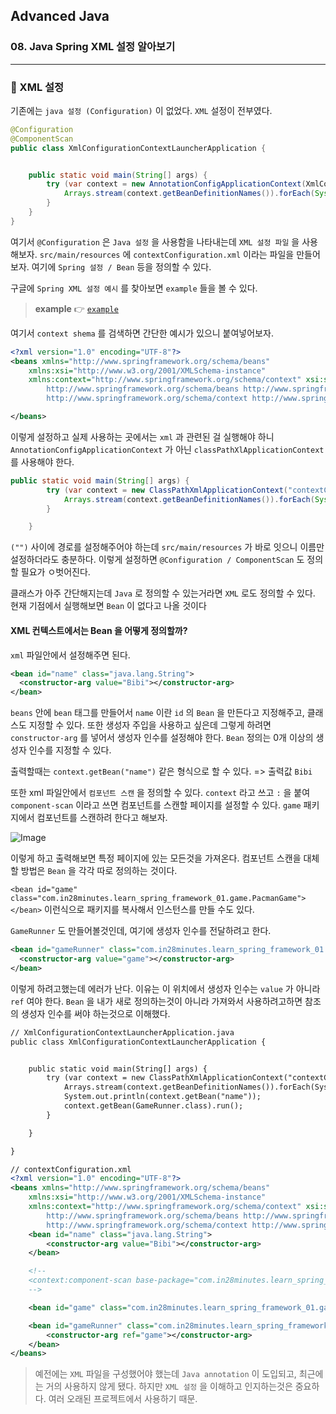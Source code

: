 ## Advanced Java

### 08. Java Spring XML 설정 알아보기

---

### 📌 XML 설정

기존에는 `java 설정 (Configuration)` 이 없었다. `XML` 설정이 전부였다.

```java
@Configuration
@ComponentScan
public class XmlConfigurationContextLauncherApplication {


	public static void main(String[] args) {
		try (var context = new AnnotationConfigApplicationContext(XmlConfigurationContextLauncherApplication.class)) {
			Arrays.stream(context.getBeanDefinitionNames()).forEach(System.out::println);
		}
	}
}

```

여기서 `@Configuration` 은 `Java 설정` 을 사용함을 나타내는데 `XML 설정 파일` 을 사용해보자.
`src/main/resources` 에 `contextConfiguration.xml` 이라는 파일을 만들어보자. 여기에 `Spring 설정 / Bean` 등을 정의할 수 있다.

구글에 `Spring XML 설정 예시` 를 찾아보면 `example` 들을 볼 수 있다.

> **example** 👉 [`example`]

여기서 `context shema` 를 검색하면 간단한 예시가 있으니 붙여넣어보자.

```xml
<?xml version="1.0" encoding="UTF-8"?>
<beans xmlns="http://www.springframework.org/schema/beans"
    xmlns:xsi="http://www.w3.org/2001/XMLSchema-instance"
    xmlns:context="http://www.springframework.org/schema/context" xsi:schemaLocation="
        http://www.springframework.org/schema/beans http://www.springframework.org/schema/beans/spring-beans.xsd
        http://www.springframework.org/schema/context http://www.springframework.org/schema/context/spring-context.xsd"> <!-- bean definitions here -->

</beans>
```

이렇게 설정하고 실제 사용하는 곳에서는 `xml` 과 관련된 걸 실행해야 하니 `AnnotationConfigApplicationContext` 가 아닌 `classPathXlApplicationContext` 를 사용해야 한다.

```java
public static void main(String[] args) {
		try (var context = new ClassPathXmlApplicationContext("contextConfiguration.xml")) {
			Arrays.stream(context.getBeanDefinitionNames()).forEach(System.out::println);
		}

	}
```

`("")` 사이에 경로를 설정해주어야 하는데 `src/main/resources` 가 바로 잇으니 이름만 설정하더라도 충분하다. 이렇게 설정하면 `@Configuration / ComponentScan` 도 정의할 필요가 ㅇ벗어진다.

클래스가 아주 간단해지는데 `Java` 로 정의할 수 있는거라면 `XML` 로도 정의할 수 있다. 현재 기점에서 실행해보면 `Bean` 이 없다고 나올 것이다

#### XML 컨텍스트에서는 Bean 을 어떻게 정의할까?

`xml` 파일안에서 설정해주면 된다.

```xml
<bean id="name" class="java.lang.String">
  <constructor-arg value="Bibi"></constructor-arg>
</bean>
```

`beans` 안에 `bean` 태그를 만들어서 `name` 이란 `id` 의 `Bean` 을 만든다고 지정해주고, 클래스도 지정할 수 있다.
또한 생성자 주입을 사용하고 싶은데 그렇게 하려면 `constructor-arg` 를 넣어서 생성자 인수를 설정해야 한다. `Bean` 정의는 0개 이상의 생성자 인수를 지정할 수 있다.

출력할때는 `context.getBean("name")` 같은 형식으로 할 수 있다. => 출력값 `Bibi`

또한 xml 파일안에서 `컴포넌트 스캔` 을 정의할 수 있다.
`context` 라고 쓰고 `:` 을 붙여 `component-scan` 이라고 쓰면 컴포넌트를 스캔할 페이지를 설정할 수 있다. `game` 패키지에서 컴포넌트를 스캔하려 한다고 해보자.

![Image](https://github.com/user-attachments/assets/2ee9731d-25b4-4e69-9a0e-dc9144b5e1c2)

이렇게 하고 출력해보면 특정 페이지에 있는 모든것을 가져온다.
컴포넌트 스캔을 대체할 방법은 `Bean` 을 각각 따로 정의하는 것이다.

`<bean id="game" class="com.in28minutes.learn_spring_framework_01.game.PacmanGame"></bean>` 이런식으로 패키지를 복사해서 인스턴스를 만들 수도 있다.

`GameRunner` 도 만들어볼것인데, 여기에 생성자 인수를 전달하려고 한다.

```xml
<bean id="gameRunner" class="com.in28minutes.learn_spring_framework_01.game.GameRunner">
  <constructor-arg value="game"></constructor-arg>
</bean>
```

이렇게 하려고했는데 에러가 난다. 이유는 이 위치에서 생성자 인수는 `value` 가 아니라 `ref` 여야 한다. `Bean` 을 내가 새로 정의하는것이 아니라 가져와서 사용하려고하면 참조의 생성자 인수를 써야 하는것으로 이해했다.

```xml
// XmlConfigurationContextLauncherApplication.java
public class XmlConfigurationContextLauncherApplication {


	public static void main(String[] args) {
		try (var context = new ClassPathXmlApplicationContext("contextConfiguration.xml")) {
			Arrays.stream(context.getBeanDefinitionNames()).forEach(System.out::println);
			System.out.println(context.getBean("name"));
			context.getBean(GameRunner.class).run();
		}

	}

}

// contextConfiguration.xml
<?xml version="1.0" encoding="UTF-8"?>
<beans xmlns="http://www.springframework.org/schema/beans"
    xmlns:xsi="http://www.w3.org/2001/XMLSchema-instance"
    xmlns:context="http://www.springframework.org/schema/context" xsi:schemaLocation="
        http://www.springframework.org/schema/beans http://www.springframework.org/schema/beans/spring-beans.xsd
        http://www.springframework.org/schema/context http://www.springframework.org/schema/context/spring-context.xsd"> <!-- bean definitions here -->
	<bean id="name" class="java.lang.String">
		<constructor-arg value="Bibi"></constructor-arg>
	</bean>

	<!--
	<context:component-scan base-package="com.in28minutes.learn_spring_framework.examples.CDI" />
	-->

	<bean id="game" class="com.in28minutes.learn_spring_framework_01.game.PacManGame" />

	<bean id="gameRunner" class="com.in28minutes.learn_spring_framework_01.game.GameRunner">
		<constructor-arg ref="game"></constructor-arg>
	</bean>
</beans>
```

> 예전에는 `XML` 파일을 구성했어야 했는데 `Java annotation` 이 도입되고, 최근에는 거의 사용하지 않게 됐다. 하지만 `XML 설정` 을 이해하고 인지하는것은 중요하다. 여러 오래된 프로젝트에서 사용하기 때문.

[`example`]: https://docs.spring.io/spring-framework/docs/4.2.x/spring-framework-reference/html/xsd-configuration.html
